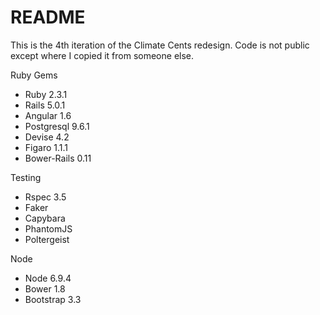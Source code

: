 # README

This is the 4th iteration of the Climate Cents redesign. Code is not public except where I copied it from someone else.

Ruby Gems
* Ruby 2.3.1
* Rails 5.0.1
* Angular 1.6
* Postgresql 9.6.1
* Devise 4.2
* Figaro 1.1.1
* Bower-Rails 0.11

Testing
* Rspec 3.5
* Faker
* Capybara
* PhantomJS
* Poltergeist

Node
* Node 6.9.4
* Bower 1.8
* Bootstrap 3.3